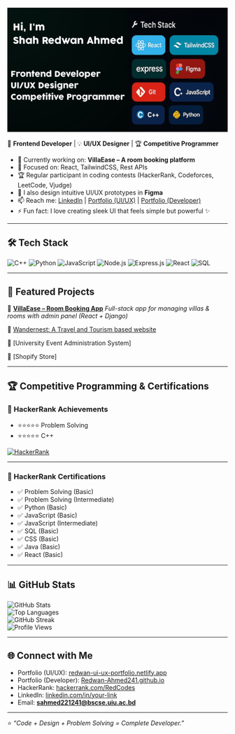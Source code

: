 

![Profile Banner](./A_digital_graphic_introduction_card.jpg)  

🎨 **Frontend Developer** | 💡 **UI/UX Designer** | 🏆 **Competitive Programmer**  

- 🌱 Currently working on: **VillaEase – A room booking platform**  
- 🎯 Focused on: React, TailwindCSS, Rest APIs  
- 🏆 Regular participant in coding contests (HackerRank, Codeforces, LeetCode, Vjudge)  
- 🎨 I also design intuitive UI/UX prototypes in **Figma**  
- 📫 Reach me: [LinkedIn](https://linkedin.com/in/your-link) | [Portfolio (UI/UX)](https://redwan-ui-ux-portfolio.netlify.app) | [Portfolio (Developer)](https://Redwan-Ahmed241.github.io)  
- ⚡ Fun fact: I love creating sleek UI that feels simple but powerful ✨  

---

## 🛠 Tech Stack  

![C++](https://img.shields.io/badge/C++-00599C?style=for-the-badge&logo=cplusplus&logoColor=white)
![Python](https://img.shields.io/badge/Python-3776AB?style=for-the-badge&logo=python&logoColor=white)
![JavaScript](https://img.shields.io/badge/JavaScript-F7DF1E?style=for-the-badge&logo=javascript&logoColor=black)
![Node.js](https://img.shields.io/badge/Node.js-339933?style=for-the-badge&logo=nodedotjs&logoColor=white)
![Express.js](https://img.shields.io/badge/Express.js-000000?style=for-the-badge&logo=express&logoColor=white)
![React](https://img.shields.io/badge/React-61DAFB?style=for-the-badge&logo=react&logoColor=black)
![SQL](https://img.shields.io/badge/SQL-4479A1?style=for-the-badge&logo=mysql&logoColor=white)

---

## 🚀 Featured Projects  

📌 [**VillaEase – Room Booking App**](https://manchestervillas.netlify.app/)
*Full-stack app for managing villas & rooms with admin panel (React + Django)*  

📌 [Wandernest: A Travel and Tourism based website](https://wandernestbd.netlify.app/)

📌 [University Event Administration System]

📌 [Shopify Store]

---

## 🏆 Competitive Programming & Certifications  

### 🥇 HackerRank Achievements  
- ⭐⭐⭐⭐⭐ Problem Solving  
- ⭐⭐⭐⭐⭐ C++  

[![HackerRank](https://img.shields.io/badge/-HackerRank-2EC866?logo=HackerRank&logoColor=fff&style=flat)](https://www.hackerrank.com/RedCodes)  

---

### 📜 HackerRank Certifications  
- ✅ Problem Solving (Basic)  
- ✅ Problem Solving (Intermediate)  
- ✅ Python (Basic)  
- ✅ JavaScript (Basic)  
- ✅ JavaScript (Intermediate)  
- ✅ SQL (Basic)  
- ✅ CSS (Basic)  
- ✅ Java (Basic)  
- ✅ React (Basic)  

---

## 📊 GitHub Stats  

![GitHub Stats](https://github-readme-stats.vercel.app/api?username=Redwan-Ahmed241&show_icons=true&theme=tokyonight)  
![Top Languages](https://github-readme-stats.vercel.app/api/top-langs/?username=Redwan-Ahmed241&layout=compact&theme=tokyonight)  
![GitHub Streak](https://streak-stats.demolab.com?user=Redwan-Ahmed241&theme=tokyonight&hide_border=true)  
![Profile Views](https://komarev.com/ghpvc/?username=Redwan-Ahmed241&label=Profile%20Views&color=blue&style=flat)  

---

## 🌐 Connect with Me  

- Portfolio (UI/UX): [redwan-ui-ux-portfolio.netlify.app](https://redwan-ui-ux-portfolio.netlify.app)  
- Portfolio (Developer): [Redwan-Ahmed241.github.io](https://Redwan-Ahmed241.github.io)  
- HackerRank: [hackerrank.com/RedCodes](https://www.hackerrank.com/RedCodes)  
- LinkedIn: [linkedin.com/in/your-link](https://linkedin.com/in/your-link)  
- Email: **sahmed221241@bscse.uiu.ac.bd**  

---

⭐️ *“Code + Design + Problem Solving = Complete Developer.”*  
